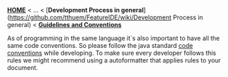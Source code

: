 <!-- Breadcrumb -->
[**HOME**](https://github.com/tthuem/FeatureIDE/wiki) < ... < [**Development Process in general**](https://github.com/tthuem/FeatureIDE/wiki/Development Process in general) < [**Guidelines and Conventions**](https://github.com/tthuem/FeatureIDE/wiki/Guidelines-and-Conventions)

<!-- Introduction -->
As of programming in the same language it`s also important to have all the same code conventions. So please follow the java standard [code conventions](http://www.oracle.com/technetwork/java/codeconvtoc-136057.html) while developing. To make sure every developer follows this rules we might recommend using a autoformatter that applies rules to your document.
<!-- Outline -->


<!-- Content -->
